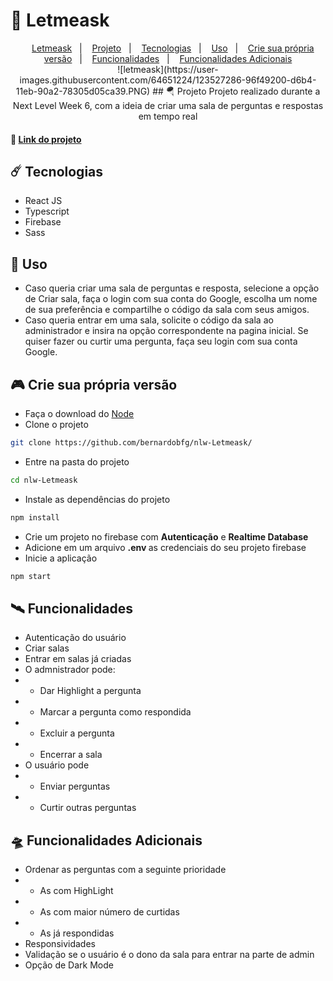 # 🚀 Letmeask

<p align="center">&nbsp;&nbsp;&nbsp;
<a href="#-letmeask">Letmeask</a>&nbsp;&nbsp;&nbsp;|&nbsp;&nbsp;&nbsp;
<a href="#-projeto">Projeto</a>&nbsp;&nbsp;&nbsp;|&nbsp;&nbsp;&nbsp;
<a href="#%EF%B8%8F--tecnologias">Tecnologias</a>&nbsp;&nbsp;&nbsp;|&nbsp;&nbsp;&nbsp;
<a href="#-uso">Uso</a>&nbsp;&nbsp;&nbsp;|&nbsp;&nbsp;&nbsp;
<a href="#-crie-sua-própria-versão">Crie sua própria versão</a>&nbsp;&nbsp;&nbsp;|&nbsp;&nbsp;&nbsp;
<a href="#%EF%B8%8F-funcionalidades">Funcionalidades</a>&nbsp;&nbsp;&nbsp;|&nbsp;&nbsp;&nbsp;
<a href="#-funcionalidades-adicionais">Funcionalidades Adicionais</a
<br><br>
![letmeask](https://user-images.githubusercontent.com/64651224/123527286-96f49200-d6b4-11eb-90a2-78305d05ca39.PNG)
## 🪂 Projeto 
Projeto realizado durante a Next Level Week 6, com a ideia de criar uma sala de perguntas e respostas em tempo real

####	:link: [Link do projeto](https://letmeask-e633a.web.app/)



##  ☄️  Tecnologias
* React JS
* Typescript
* Firebase
* Sass

## 🎯 Uso
* Caso queria criar uma sala de perguntas e resposta, selecione a opção de Criar sala, faça o login com sua conta do Google, escolha um nome de sua preferência e compartilhe o código da sala com seus amigos.
* Caso queria entrar em uma sala, solicite o código da sala ao administrador e insira na opção correspondente na pagina inicial. Se quiser fazer ou curtir uma pergunta, faça seu login com sua conta Google.

## 🎮 Crie sua própria versão
* Faça o download do [Node](https://nodejs.org/en/)
* Clone o projeto
```bash
git clone https://github.com/bernardobfg/nlw-Letmeask/
```
* Entre na pasta do projeto
```bash
cd nlw-Letmeask
```
* Instale as dependências do projeto
```bash
npm install
```
* Crie um projeto no firebase com <strong>Autenticação</strong> e <strong>Realtime Database</strong>
* Adicione em um arquivo <strong>.env </strong> as credenciais do seu projeto firebase
* Inicie a aplicação
``` bash
npm start
```


## 🛰️ Funcionalidades
* Autenticação do usuário
* Criar salas
* Entrar em salas já criadas
* O admnistrador pode:
* * Dar Highlight a pergunta
* * Marcar a pergunta como respondida
* * Excluir a pergunta
* * Encerrar a sala
* O usuário pode
* * Enviar perguntas
* * Curtir outras perguntas

## 🛸 Funcionalidades Adicionais
* Ordenar as perguntas com a seguinte prioridade
* * As com HighLight
* * As com maior número de curtidas
* * As já respondidas
* Responsividades
* Validação se o usuário é o dono da sala para entrar na parte de admin
* Opção de Dark Mode
